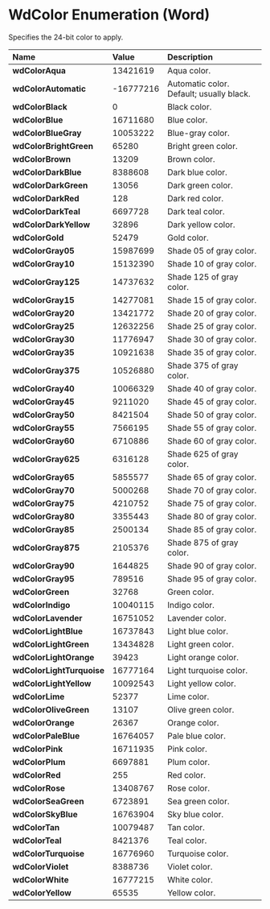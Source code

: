 
# WdColor Enumeration (Word)

Specifies the 24-bit color to apply.



|**Name**|**Value**|**Description**|
|:-----|:-----|:-----|
|**wdColorAqua**|13421619|Aqua color.|
|**wdColorAutomatic**|-16777216|Automatic color. Default; usually black.|
|**wdColorBlack**|0|Black color.|
|**wdColorBlue**|16711680|Blue color.|
|**wdColorBlueGray**|10053222|Blue-gray color.|
|**wdColorBrightGreen**|65280|Bright green color.|
|**wdColorBrown**|13209|Brown color.|
|**wdColorDarkBlue**|8388608|Dark blue color.|
|**wdColorDarkGreen**|13056|Dark green color.|
|**wdColorDarkRed**|128|Dark red color.|
|**wdColorDarkTeal**|6697728|Dark teal color.|
|**wdColorDarkYellow**|32896|Dark yellow color.|
|**wdColorGold**|52479|Gold color.|
|**wdColorGray05**|15987699|Shade 05 of gray color.|
|**wdColorGray10**|15132390|Shade 10 of gray color.|
|**wdColorGray125**|14737632|Shade 125 of gray color.|
|**wdColorGray15**|14277081|Shade 15 of gray color.|
|**wdColorGray20**|13421772|Shade 20 of gray color.|
|**wdColorGray25**|12632256|Shade 25 of gray color.|
|**wdColorGray30**|11776947|Shade 30 of gray color.|
|**wdColorGray35**|10921638|Shade 35 of gray color.|
|**wdColorGray375**|10526880|Shade 375 of gray color.|
|**wdColorGray40**|10066329|Shade 40 of gray color.|
|**wdColorGray45**|9211020|Shade 45 of gray color.|
|**wdColorGray50**|8421504|Shade 50 of gray color.|
|**wdColorGray55**|7566195|Shade 55 of gray color.|
|**wdColorGray60**|6710886|Shade 60 of gray color.|
|**wdColorGray625**|6316128|Shade 625 of gray color.|
|**wdColorGray65**|5855577|Shade 65 of gray color.|
|**wdColorGray70**|5000268|Shade 70 of gray color.|
|**wdColorGray75**|4210752|Shade 75 of gray color.|
|**wdColorGray80**|3355443|Shade 80 of gray color.|
|**wdColorGray85**|2500134|Shade 85 of gray color.|
|**wdColorGray875**|2105376|Shade 875 of gray color.|
|**wdColorGray90**|1644825|Shade 90 of gray color.|
|**wdColorGray95**|789516|Shade 95 of gray color.|
|**wdColorGreen**|32768|Green color.|
|**wdColorIndigo**|10040115|Indigo color.|
|**wdColorLavender**|16751052|Lavender color.|
|**wdColorLightBlue**|16737843|Light blue color.|
|**wdColorLightGreen**|13434828|Light green color.|
|**wdColorLightOrange**|39423|Light orange color.|
|**wdColorLightTurquoise**|16777164|Light turquoise color.|
|**wdColorLightYellow**|10092543|Light yellow color.|
|**wdColorLime**|52377|Lime color.|
|**wdColorOliveGreen**|13107|Olive green color.|
|**wdColorOrange**|26367|Orange color.|
|**wdColorPaleBlue**|16764057|Pale blue color.|
|**wdColorPink**|16711935|Pink color.|
|**wdColorPlum**|6697881|Plum color.|
|**wdColorRed**|255|Red color.|
|**wdColorRose**|13408767|Rose color.|
|**wdColorSeaGreen**|6723891|Sea green color.|
|**wdColorSkyBlue**|16763904|Sky blue color.|
|**wdColorTan**|10079487|Tan color.|
|**wdColorTeal**|8421376|Teal color.|
|**wdColorTurquoise**|16776960|Turquoise color.|
|**wdColorViolet**|8388736|Violet color.|
|**wdColorWhite**|16777215|White color.|
|**wdColorYellow**|65535|Yellow color.|
